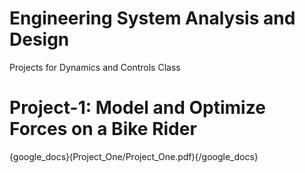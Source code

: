 # Engineering System Analysis and Design 
Projects for Dynamics and Controls Class

# Project-1: Model and Optimize Forces on a Bike Rider
{google_docs}(Project_One/Project_One.pdf){/google_docs}

